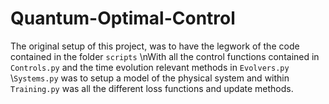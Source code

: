 # Quantum-Optimal-Control

The original setup of this project, was to have the legwork of the code contained in the folder `scripts`
\nWith all the control functions contained in `Controls.py` and the time evolution relevant methods in `Evolvers.py`
\\`Systems.py` was to setup a model of the physical system and within `Training.py` was all the different loss functions and update methods.
